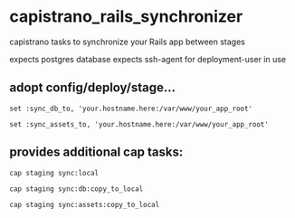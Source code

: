 # capistrano_rails_synchronizer
capistrano tasks to synchronize your Rails app between stages

expects postgres database
expects ssh-agent for deployment-user in use

## adopt config/deploy/stage...

``set :sync_db_to, 'your.hostname.here:/var/www/your_app_root'``

``set :sync_assets_to, 'your.hostname.here:/var/www/your_app_root' ``


## provides additional cap tasks:

``cap staging sync:local``

``cap staging sync:db:copy_to_local``

``cap staging sync:assets:copy_to_local``

